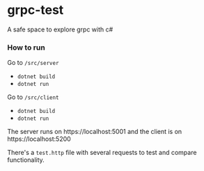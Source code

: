 # grpc-test

A safe space to explore grpc with c#

### How to run

Go to `/src/server`
- `dotnet build`
- `dotnet run`

Go to `/src/client`
- `dotnet build`
- `dotnet run`

The server runs on https://localhost:5001 and the client is on https://localhost:5200

There's a `test.http` file with several requests to test and compare functionality.